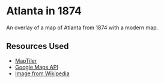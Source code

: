 # Atlanta in 1874

An overlay of a map of Atlanta from 1874 with a modern map.

## Resources Used

 * [MapTiler](http://www.maptiler.com/)
 * [Google Maps API](https://developers.google.com/maps)
 * [Image from Wikipedia](https://commons.wikimedia.org/wiki/File:Atlanta-wards-1874.jpg)
